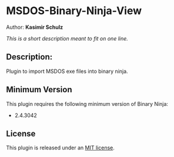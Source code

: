 # MSDOS-Binary-Ninja-View
Author: **Kasimir Schulz**

_This is a short description meant to fit on one line._

## Description:
Plugin to import MSDOS exe files into binary ninja.

## Minimum Version

This plugin requires the following minimum version of Binary Ninja:

 * 2.4.3042

## License

This plugin is released under an [MIT license](./license).


